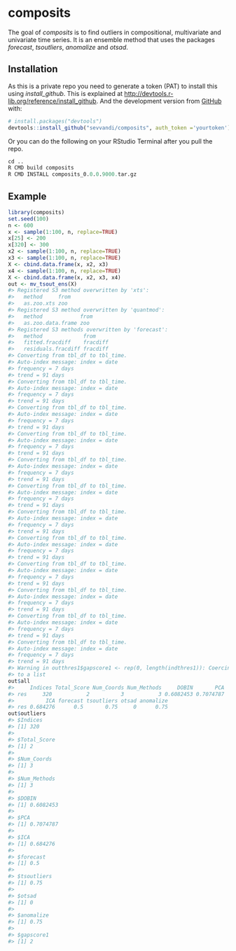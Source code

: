 
<!-- README.md is generated from README.Rmd. Please edit that file -->

# composits

<!-- badges: start -->

<!-- badges: end -->

The goal of *composits* is to find outliers in compositional,
multivariate and univariate time series. It is an ensemble method that
uses the packages *forecast*, *tsoutliers*, *anomalize* and *otsad*.

## Installation

<!-- You can install the released version of composits from [CRAN](https://CRAN.R-project.org) with: -->

<!-- ``` r -->

<!-- install.packages("composits") -->

<!-- ``` -->

As this is a private repo you need to generate a token (PAT) to install
this using *install\_github*. This is explained at
<http://devtools.r-lib.org/reference/install_github>. And the
development version from [GitHub](https://github.com/) with:

``` r
# install.packages("devtools")
devtools::install_github("sevvandi/composits", auth_token ='yourtoken')
```

Or you can do the following on your RStudio Terminal after you pull the
repo.

``` r
cd ..
R CMD build composits
R CMD INSTALL composits_0.0.0.9000.tar.gz
```

## Example

``` r
library(composits)
set.seed(100)
n <- 600
x <- sample(1:100, n, replace=TRUE)
x[25] <- 200
x[320] <- 300
x2 <- sample(1:100, n, replace=TRUE)
x3 <- sample(1:100, n, replace=TRUE)
X <- cbind.data.frame(x, x2, x3)
x4 <- sample(1:100, n, replace=TRUE)
X <- cbind.data.frame(x, x2, x3, x4)
out <- mv_tsout_ens(X)
#> Registered S3 method overwritten by 'xts':
#>   method     from
#>   as.zoo.xts zoo
#> Registered S3 method overwritten by 'quantmod':
#>   method            from
#>   as.zoo.data.frame zoo
#> Registered S3 methods overwritten by 'forecast':
#>   method             from    
#>   fitted.fracdiff    fracdiff
#>   residuals.fracdiff fracdiff
#> Converting from tbl_df to tbl_time.
#> Auto-index message: index = date
#> frequency = 7 days
#> trend = 91 days
#> Converting from tbl_df to tbl_time.
#> Auto-index message: index = date
#> frequency = 7 days
#> trend = 91 days
#> Converting from tbl_df to tbl_time.
#> Auto-index message: index = date
#> frequency = 7 days
#> trend = 91 days
#> Converting from tbl_df to tbl_time.
#> Auto-index message: index = date
#> frequency = 7 days
#> trend = 91 days
#> Converting from tbl_df to tbl_time.
#> Auto-index message: index = date
#> frequency = 7 days
#> trend = 91 days
#> Converting from tbl_df to tbl_time.
#> Auto-index message: index = date
#> frequency = 7 days
#> trend = 91 days
#> Converting from tbl_df to tbl_time.
#> Auto-index message: index = date
#> frequency = 7 days
#> trend = 91 days
#> Converting from tbl_df to tbl_time.
#> Auto-index message: index = date
#> frequency = 7 days
#> trend = 91 days
#> Converting from tbl_df to tbl_time.
#> Auto-index message: index = date
#> frequency = 7 days
#> trend = 91 days
#> Converting from tbl_df to tbl_time.
#> Auto-index message: index = date
#> frequency = 7 days
#> trend = 91 days
#> Converting from tbl_df to tbl_time.
#> Auto-index message: index = date
#> frequency = 7 days
#> trend = 91 days
#> Converting from tbl_df to tbl_time.
#> Auto-index message: index = date
#> frequency = 7 days
#> trend = 91 days
#> Warning in outthres1$gapscore1 <- rep(0, length(indthres1)): Coercing LHS
#> to a list
out$all
#>     Indices Total_Score Num_Coords Num_Methods     DOBIN       PCA
#> res     320           2          3           3 0.6082453 0.7074787
#>          ICA forecast tsoutliers otsad anomalize
#> res 0.684276      0.5       0.75     0      0.75
out$outliers
#> $Indices
#> [1] 320
#> 
#> $Total_Score
#> [1] 2
#> 
#> $Num_Coords
#> [1] 3
#> 
#> $Num_Methods
#> [1] 3
#> 
#> $DOBIN
#> [1] 0.6082453
#> 
#> $PCA
#> [1] 0.7074787
#> 
#> $ICA
#> [1] 0.684276
#> 
#> $forecast
#> [1] 0.5
#> 
#> $tsoutliers
#> [1] 0.75
#> 
#> $otsad
#> [1] 0
#> 
#> $anomalize
#> [1] 0.75
#> 
#> $gapscore1
#> [1] 2
```
